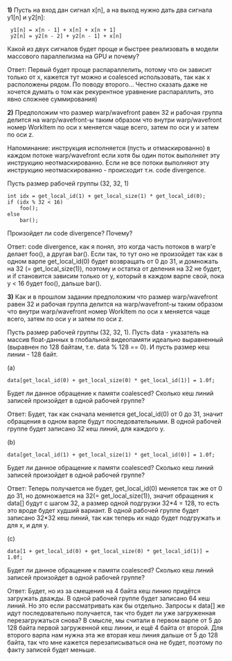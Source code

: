 **1)** Пусть на вход дан сигнал x[n], а на выход нужно дать два сигнала y1[n] и y2[n]:

```
 y1[n] = x[n - 1] + x[n] + x[n + 1]
 y2[n] = y2[n - 2] + y2[n - 1] + x[n]
```

Какой из двух сигналов будет проще и быстрее реализовать в модели массового параллелизма на GPU и почему?

Ответ:
Первый будет проще распараллелить, потому что он зависит только от х, кажется тут можно и coalesced использовать, так как х расположены рядом.
По поводу второго... Честно сказать даже не хочется думать о том как рекурентное уравнение распараллить, это явно сложнее суммирования)


**2)** Предположим что размер warp/wavefront равен 32 и рабочая группа делится
 на warp/wavefront-ы таким образом что внутри warp/wavefront
 номер WorkItem по оси x меняется чаще всего, затем по оси y и затем по оси z.

Напоминание: инструкция исполняется (пусть и отмаскированно) в каждом потоке warp/wavefront если хотя бы один поток выполняет эту инструкцию неотмаскированно. Если не все потоки выполняют эту инструкцию неотмаскированно - происходит т.н. code divergence.

Пусть размер рабочей группы (32, 32, 1)

```
int idx = get_local_id(1) + get_local_size(1) * get_local_id(0);
if (idx % 32 < 16)
    foo();
else
    bar();
```

Произойдет ли code divergence? Почему?

Ответ:
code divergence, как я понял, это когда часть потоков в warp'е делает foo(), а другая bar().
Если так, то тут оно не произойдет так как в одном варпе get_local_id(0) будет возвращать от 0 до 31, и домножать на 32 (= get_local_size(1)),
поэтому и остатка от деления на 32 не будет, и if становится зависим только от y, который в каждом варпе свой, пока y < 16 будет foo(), дальше bar().


**3)** Как и в прошлом задании предположим что размер warp/wavefront равен 32 и рабочая группа делится
 на warp/wavefront-ы таким образом что внутри warp/wavefront
 номер WorkItem по оси x меняется чаще всего, затем по оси y и затем по оси z.

Пусть размер рабочей группы (32, 32, 1).
Пусть data - указатель на массив float-данных в глобальной видеопамяти идеально выравненный (выравнен по 128 байтам, т.е. data % 128 == 0). И пусть размер кеш линии - 128 байт.

(a)
```
data[get_local_id(0) + get_local_size(0) * get_local_id(1)] = 1.0f;
```

Будет ли данное обращение к памяти coalesced? Сколько кеш линий записей произойдет в одной рабочей группе?

Ответ:
Будет, так как сначала меняется get_local_id(0) от 0 до 31, значит обращения в одном варпе будут последовательными.
В одной рабочей группе будет записано 32 кеш линий, для каждого y.


(b)
```
data[get_local_id(1) + get_local_size(1) * get_local_id(0)] = 1.0f;
```

Будет ли данное обращение к памяти coalesced? Сколько кеш линий записей произойдет в одной рабочей группе?

Ответ:
Теперь получается не будет, get_local_id(0) меняется так же от 0 до 31, но домножается на 32(= get_local_size(1)), значит обращения к data[] будут с шагом 32, а размер одной подгрузки 32\*4 = 128, то есть это вроде будет худший вариант.
В одной рабочей группе будет записано 32*32 кеш линий, так как теперь их надо будет подгружать и для x, и для y.


(c)
```
data[1 + get_local_id(0) + get_local_size(0) * get_local_id(1)] = 1.0f;
```

Будет ли данное обращение к памяти coalesced? Сколько кеш линий записей произойдет в одной рабочей группе?

Ответ:
Будет, но из за смещения на 4 байта кеш линию придётся загружать дважды.
В одной рабочей группе будет записано 64 кеш линий.
Но это если рассматривать как бы отдельно.
Запросы к data[] же идут последовательно получается, так что будет ли уже загруженная перезагружаться снова?
В смысле, мы считали в первом варпе от 5 до 128 байта первой загруженной кеш линии, и ещё 4 байта от второй.
Для второго варпа нам нужна эта же вторая кеш линия дальше от 5 до 128 байта, так что мне кажется перезаписываться она не будет, поэтому по факту записей будет меньше.

